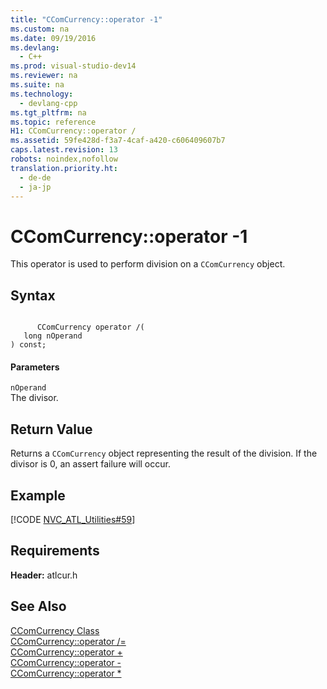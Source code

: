 ```yaml
---
title: "CComCurrency::operator -1"
ms.custom: na
ms.date: 09/19/2016
ms.devlang: 
  - C++
ms.prod: visual-studio-dev14
ms.reviewer: na
ms.suite: na
ms.technology: 
  - devlang-cpp
ms.tgt_pltfrm: na
ms.topic: reference
H1: CComCurrency::operator /
ms.assetid: 59fe428d-f3a7-4caf-a420-c606409607b7
caps.latest.revision: 13
robots: noindex,nofollow
translation.priority.ht: 
  - de-de
  - ja-jp
---
```

# CComCurrency::operator -1
This operator is used to perform division on a `CComCurrency` object.  
  
## Syntax  
  
```  
  
      CComCurrency operator /(  
   long nOperand   
) const;  
```  
  
#### Parameters  
 `nOperand`  
 The divisor.  
  
## Return Value  
 Returns a `CComCurrency` object representing the result of the division. If the divisor is 0, an assert failure will occur.  
  
## Example  
 [!CODE [NVC_ATL_Utilities#59](../CodeSnippet/VS_Snippets_Cpp/NVC_ATL_Utilities#59)]  
  
## Requirements  
 **Header:** atlcur.h  
  
## See Also  
 [CComCurrency Class](../vs140/CComCurrency-Class.md)   
 [CComCurrency::operator /=](../vs140/CComCurrency--operator--=2.md)   
 [CComCurrency::operator +](../vs140/CComCurrency--operator--.md)   
 [CComCurrency::operator -](../vs140/CComCurrency--operator--2.md)   
 [CComCurrency::operator *](../vs140/CComCurrency--operator--.md)